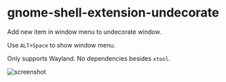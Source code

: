 # gnome-shell-extension-undecorate

Add new item in window menu to undecorate window.

Use `ALT+Space` to show window menu.

Only supports Wayland. No dependencies besides `xtool`.

![screenshot](/Screenshot_altspace.png)
